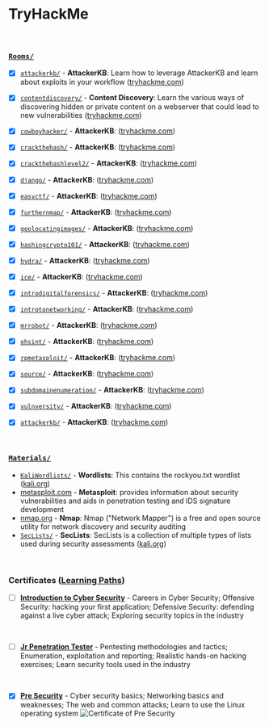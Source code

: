 # TryHackMe


<br />

### [`Rooms/`](Rooms/)
- [x] [`attackerkb/`](Rooms/attackerkb/) - **AttackerKB**: Learn how to leverage AttackerKB and learn about exploits in your workflow ([tryhackme.com](https://tryhackme.com/room/attackerkb))
- [x] [`contentdiscovery/`](Rooms/contentdiscovery/) - **Content Discovery**: Learn the various ways of discovering hidden or private content on a webserver that could lead to new vulnerabilities ([tryhackme.com](https://tryhackme.com/room/contentdiscovery))
- [x] [`cowboyhacker/`](Rooms/cowboyhacker/) - **AttackerKB**: ([tryhackme.com](https://tryhackme.com/room/cowboyhacker))
- [x] [`crackthehash/`](Rooms/crackthehash/) - **AttackerKB**: ([tryhackme.com](https://tryhackme.com/room/crackthehash))
- [x] [`crackthehashlevel2/`](Rooms/crackthehashlevel2/) - **AttackerKB**: ([tryhackme.com](https://tryhackme.com/room/crackthehashlevel2))
- [x] [`django/`](Rooms/django/) - **AttackerKB**: ([tryhackme.com](https://tryhackme.com/room/django))
- [x] [`easyctf/`](Rooms/easyctf/) - **AttackerKB**: ([tryhackme.com](https://tryhackme.com/room/easyctf))
- [x] [`furthernmap/`](Rooms/furthernmap/) - **AttackerKB**: ([tryhackme.com](https://tryhackme.com/room/furthernmap))
- [x] [`geolocatingimages/`](Rooms/geolocatingimages/) - **AttackerKB**: ([tryhackme.com](https://tryhackme.com/room/geolocatingimages))
- [x] [`hashingcrypto101/`](Rooms/hashingcrypto101/) - **AttackerKB**: ([tryhackme.com](https://tryhackme.com/room/hashingcrypto101))
- [x] [`hydra/`](Rooms/hydra/) - **AttackerKB**: ([tryhackme.com](https://tryhackme.com/room/hydra))
- [x] [`ice/`](Rooms/ice/) - **AttackerKB**: ([tryhackme.com](https://tryhackme.com/room/ice))
- [x] [`introdigitalforensics/`](Rooms/introdigitalforensics/) - **AttackerKB**: ([tryhackme.com](https://tryhackme.com/room/introdigitalforensics))
- [x] [`introtonetworking/`](Rooms/introtonetworking/) - **AttackerKB**: ([tryhackme.com](https://tryhackme.com/room/introtonetworking))
- [x] [`mrrobot/`](Rooms/mrrobot/) - **AttackerKB**: ([tryhackme.com](https://tryhackme.com/room/mrrobot))
- [x] [`ohsint/`](Rooms/ohsint/) - **AttackerKB**: ([tryhackme.com](https://tryhackme.com/room/ohsint))
- [x] [`rpmetasploit/`](Rooms/rpmetasploit/) - **AttackerKB**: ([tryhackme.com](https://tryhackme.com/room/rpmetasploit))
- [x] [`source/`](Rooms/source/) - **AttackerKB**: ([tryhackme.com](https://tryhackme.com/room/source))
- [x] [`subdomainenumeration/`](Rooms/subdomainenumeration/) - **AttackerKB**: ([tryhackme.com](https://tryhackme.com/room/subdomainenumeration))
- [x] [`vulnversity/`](Rooms/vulnversity/) - **AttackerKB**: ([tryhackme.com](https://tryhackme.com/room/vulnversity))
- [x] [`attackerkb/`](Rooms/attackerkb/) - **AttackerKB**: ([tryhackme.com](https://tryhackme.com/room/attackerkb))



<br />

### [`Materials/`](Materials/)
- [`KaliWordlists/`](Materials/KaliWordlists/) - **Wordlists**: This contains the rockyou.txt wordlist ([kali.org](https://www.kali.org/tools/wordlists/))
- [metasploit.com](https://www.metasploit.com/) - **Metasploit**: provides information about security vulnerabilities and aids in penetration testing and IDS signature development
- [nmap.org](https://nmap.org/) - **Nmap**: Nmap ("Network Mapper") is a free and open source utility for network discovery and security auditing
- [`SecLists/`](Materials/SecLists/) - **SecLists**: SecLists is a collection of multiple types of lists used during security assessments ([kali.org](https://www.kali.org/tools/seclists/))


<br />

### Certificates ([Learning Paths](https://tryhackme.com/paths))

- [ ] [**Introduction to Cyber Security**](https://tryhackme.com/path/outline/introtocyber) - Careers in Cyber Security; Offensive Security: hacking your first application; Defensive Security: defending against a live cyber attack; Exploring security topics in the industry
<!-- ![Certificate of Introduction to Cyber Security]() -->

<br />

- [ ] [**Jr Penetration Tester**](https://tryhackme.com/path/outline/jrpenetrationtester) - Pentesting methodologies and tactics; Enumeration, exploitation and reporting; Realistic hands-on hacking exercises; Learn security tools used in the industry
<!-- ![Certificate of Jr Penetration Tester]() -->

<br />

- [x] [**Pre Security**](https://tryhackme.com/path/outline/presecurity) - Cyber security basics; Networking basics and weaknesses; The web and common attacks; Learn to use the Linux operating system
![Certificate of Pre Security](https://tryhackme-certificates.s3-eu-west-1.amazonaws.com/THM-HKJCNRVGLE.png)




